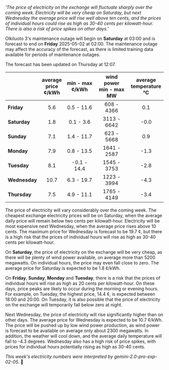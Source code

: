 *'The price of electricity on the exchange will fluctuate sharply over the coming week. Electricity will be very cheap on Saturday, but next Wednesday the average price will rise well above ten cents, and the prices of individual hours could rise as high as 30-40 cents per kilowatt-hour. There is also a risk of price spikes on other days.'*

Olkiluoto 3's maintenance outage will begin on **Saturday** at 03:00 and is forecast to end on **Friday** 2025-05-02 at 02:00. The maintenance outage may affect the accuracy of the forecast, as there is limited training data available for periods of maintenance outages.

The forecast has been updated on Thursday at 12:07.

|     | average<br>price<br>¢/kWh | min - max<br>¢/kWh | wind power<br>min - max<br>MW | average<br>temperature<br>°C |
| :-- | :-----------------------: | :-----------------: | :---------------------------: | :-----------------------------: |
| **Friday**    | 5.6                   | 0.5 - 11.6          | 608 - 4366                    | 0.1                             |
| **Saturday**  | 1.8                   | 0.1 - 3.6           | 3113 - 6642                   | -0.0                            |
| **Sunday**    | 7.1                   | 1.4 - 11.7          | 623 - 5668                    | 0.9                             |
| **Monday**    | 7.9                   | 0.8 - 13.5          | 1641 - 2587                   | -1.3                            |
| **Tuesday**   | 8.1                   | -0.1 - 14.4         | 1545 - 3753                   | -2.8                            |
| **Wednesday** | 10.7                  | 6.3 - 19.7          | 1223 - 3994                   | -4.3                            |
| **Thursday**  | 7.5                   | 4.9 - 11.1          | 1765 - 4149                   | -3.4                            |

The price of electricity will vary considerably over the coming week. The cheapest exchange electricity prices will be on Saturday, when the average daily price will remain below two cents per kilowatt-hour. Electricity will be most expensive next Wednesday, when the average price rises above 10 cents. The maximum price for Wednesday is forecast to be 19.7 ¢, but there is a high risk that the prices of individual hours will rise as high as 30-40 cents per kilowatt-hour.

On **Saturday**, the price of electricity on the exchange will be very cheap, as there will be plenty of wind power available, on average more than 5200 megawatts. On individual hours, the price may even fall close to zero. The average price for Saturday is expected to be 1.8 ¢/kWh.

On **Friday**, **Sunday**, **Monday** and **Tuesday**, there is a risk that the prices of individual hours will rise as high as 20 cents per kilowatt-hour. On these days, price peaks are likely to occur during the morning or evening hours. For example, on Tuesday, the highest price, 14.4 ¢, is expected between 18:00 and 20:00. On Tuesday, it is also possible that the price of electricity on the exchange will temporarily fall below zero at night.

Next Wednesday, the price of electricity will rise significantly higher than on other days. The average price for Wednesday is expected to be 10.7 ¢/kWh. The price will be pushed up by low wind power production, as wind power is forecast to be available on average only about 2300 megawatts. In addition, the weather will cool down, and the average daily temperature will fall to -4.3 degrees. Wednesday also has a high risk of price spikes, with prices for individual hours potentially rising as high as 30-40 cents.

*This week's electricity numbers were interpreted by gemini-2.0-pro-exp-02-05.* 💨

